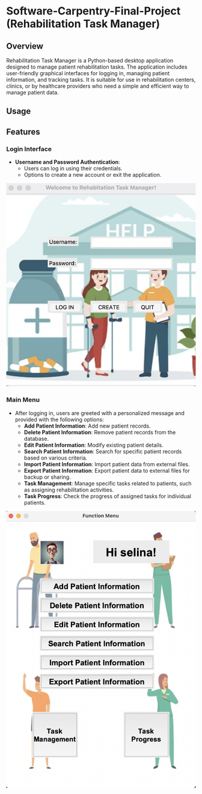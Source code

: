 # Software-Carpentry-Final-Project (Rehabilitation Task Manager)

## Overview
Rehabilitation Task Manager is a Python-based desktop application designed to manage patient rehabilitation tasks. The application includes user-friendly graphical interfaces for logging in, managing patient information, and tracking tasks. It is suitable for use in rehabilitation centers, clinics, or by healthcare providers who need a simple and efficient way to manage patient data.

## Usage


## Features

### Login Interface
- **Username and Password Authentication**:
  - Users can log in using their credentials.
  - Options to create a new account or exit the application.
  
![Login Interface](logininterface.jpg)

### Main Menu
- After logging in, users are greeted with a personalized message and provided with the following options:
  - **Add Patient Information**: Add new patient records.
  - **Delete Patient Information**: Remove patient records from the database.
  - **Edit Patient Information**: Modify existing patient details.
  - **Search Patient Information**: Search for specific patient records based on various criteria.
  - **Import Patient Information**: Import patient data from external files.
  - **Export Patient Information**: Export patient data to external files for backup or sharing.
  - **Task Management**: Manage specific tasks related to patients, such as assigning rehabilitation activities.
  - **Task Progress**: Check the progress of assigned tasks for individual patients.

![Main Manu](mainmanu.jpg)
